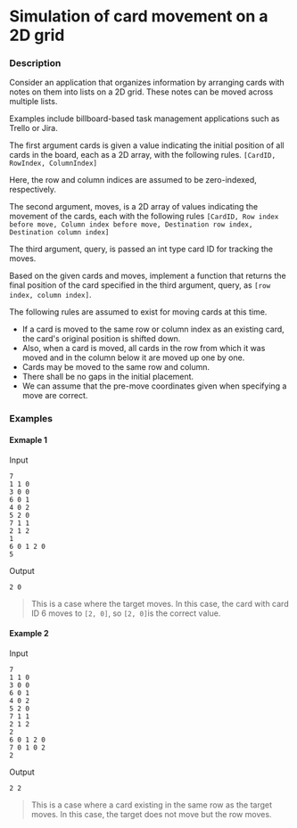 # Simulation of card movement on a 2D grid

### Description

Consider an application that organizes information by arranging cards with notes on them into lists on a 2D grid. These notes can be moved across multiple lists.

Examples include billboard-based task management applications such as Trello or Jira. 

The first argument cards is given a value indicating the initial position of all cards in the board, each as a 2D array, with  the following rules. 
`[CardID, RowIndex, ColumnIndex]`

Here, the row and column indices are assumed to be zero-indexed, respectively.

The second argument, moves, is a 2D array of values indicating the movement of the cards, each with the following rules
`[CardID, Row index before move, Column index before move, Destination row index, Destination column index]`

The third argument, query, is passed an int type card ID for tracking the moves. 

Based on the given cards and moves, implement a function that returns the final position of the card specified in the third argument, query, as `[row index, column index]`.

The following rules are assumed to exist for moving cards at this time.
   - If a card is moved to the same row or column index as an existing card, the card's original position is shifted down. 
   - Also, when a card is moved, all cards in the row from which it was moved and in the column below it are moved up one by one. 
   - Cards may be moved to the same row and column.
   - There shall be no gaps in the initial placement.
   - We can assume that the pre-move coordinates given when specifying a move are correct.

### Examples

#### Exmaple 1

Input

```
7
1 1 0
3 0 0
6 0 1
4 0 2
5 2 0
7 1 1
2 1 2
1
6 0 1 2 0
5
```

Output

```
2 0
```

> This is a case where the target moves. In this case, the card with card ID 6 moves to `[2, 0]`, so `[2, 0]`is the correct value.

#### Example 2

Input

```
7
1 1 0
3 0 0
6 0 1
4 0 2
5 2 0
7 1 1
2 1 2
2
6 0 1 2 0
7 0 1 0 2
2
```

Output

```
2 2
```

> This is a case where a card existing in the same row as the target moves. In this case, the target does  not move but the row moves.

